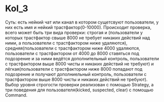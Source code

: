 # Kol_3
Суть: есть нейкий чат или канал в котором сущетсвуют пользователи, у них есть имя и нейкий трастфактор(0-10000). Происходит проверка,
всего может быть три вида проверки: строгая и (пользователи у которых трастфактор свыше 8000 не требует никаких действий над ними, а пользователи
с трастфактором ниже удаляются), средняя(пользователи с трастфактором ниже 4000 удаляются, пользователи с трастфактором от 4000 до 8000 ставяться под подозрение
и за ними ведётся дополнительный контроль, пользователи с трастфактором выше 8000 чисты и никаких действий не требуют) и лёгкая(пользователи с трастфактором ниже 8000
попадают под подозрение и получают дополниельный контроль, пользователи с трастфактором выше 8000 чисты и никаких действий не требуют). Выбор уровня строгости проверки
реализован с помощью Strategy, а три поведения для пользователя(kicked, suspected, clear) с помощью Command.
